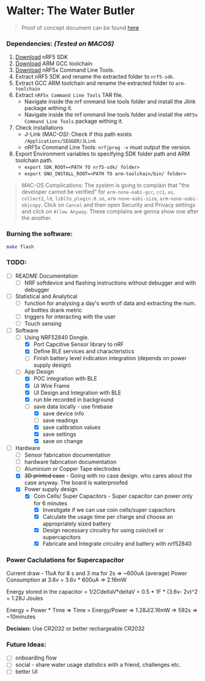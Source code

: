 # Walter: The Water Butler

> Proof of concept document can be found [here](docs/POC.md)

### Dependencies: *(Tested on MACOS)*

1. [Download](https://www.nordicsemi.com/Software-and-tools/Software/nRF5-SDK/Download) nRF5 SDK
2. [Download](https://developer.arm.com/tools-and-software/open-source-software/developer-tools/gnu-toolchain/gnu-rm/downloads) ARM GCC toolchain
4. [Download](https://www.nordicsemi.com/Software-and-Tools/Development-Tools/nRF-Command-Line-Tools/Download#infotabs) nRF5x Command Line Tools.
4. Extract nRF5 SDK and rename the extracted folder to `nrf5-sdk`.
5. Extract GCC ARM toolchain and rename the extracted folder to `arm-toolchain`
6. Extract `nRF5x Command Line Tools` TAR file.
    * Navigate inside the nrf ommand line tools folder and install the Jlink package withing it.
    * Navigate inside the nrf ommand line tools folder and install the `nRF5x Command Line Tools` package withing it.
7. Check installations
    * J-Link *(MAC-OS)*: Check if this path exists `/Applications/SEGGER/JLink`
    * nRF5x Command Line Tools: `nrfjprog -v` must output the version.
8. Export Environment variables to specifying SDK folder path and ARM toolchain path.
    * `export SDK_ROOT=<PATH TO nrf5-sdk/ folder>`
    * `export GNU_INSTALL_ROOT=<PATH TO arm-toolchain/bin/ folder>`

> MAC-OS Complications: The system is going to complain that "the developer cannot be verified" for `arm-none-eabi-gcc`, `cc1`, `as`, `collect2`, `ld`, `liblto_plugin.0.so`, `arm-none-eabi-size`, `arm-none-eabi-objcopy`. Click on `Cancel` and then open Security and Privacy settings and click on `Allow Anyway`. These complains are gonna show one after the another.

### Burning the software:
```bash
make flash
```

### TODO:
* [ ] README Documentation
  * [ ] NRF softdevice and flashing instructions without debugger and with debugger 
* [ ] Statistical and Analytical
  * [ ] function for analysing a day's worth of data and extracting the num. of bottles drank metric
  * [ ] triggers for interacting with the user
  * [ ] Touch sensing
* [ ] Software
  * [ ] Using NRF52840 Dongle.
    * [x] Port Capcitive Sensor library to nRF
    * [x] Define BLE services and characteristics
    * [ ] Finish battery level indication integration (depends on power supply design)
  * [ ] App Design
    * [x] POC integration with BLE
    * [x] UI Wire Frame
    * [x] UI Design and Integration with BLE
    * [x] run ble recorded in background
    * [ ] save data locally - use firebase
      * [x] save device info
      * [ ] save readings
      * [x] save calibration values
      * [x] save settings
      * [x] save on change
* [ ] Hardware
  * [ ] Sensor fabrication documentation
  * [ ] hardware fabrication documentation
  * [ ] Aluminium or Copper Tape electrodes
  * [x] ~~3D printed case~~ - Going with no case design. who cares about the case anyway. The board is waterproofed
  * [x] Power supply design
    * [x] Coin Cells/ Super Capacitors - Super capacitor can power only for 6 minutes
      * [x] Investigate if we can use coin cells/super capacitors
      * [x] Calculate the usage time per charge and choose an appropriately sized battery
      * [x] Design necessary circuitry for using coin/cell or supercapcitors
      * [x] Fabricate and Integrate circuitry and battery with nrf52840

### Power Caclulations for Supercapacitor

Current draw - 11uA for 8 s and 3 ma for 2s => ~600uA (average)
Power Consumption at 3.6v = 3.6v * 600uA => 2.16mW

Energy stored in the capacitor = 1/2*C*deltaV*deltaV = 0.5 * 1F * (3.6v- 2v)^2 = 1.28J Joules

Energy = Power * Time => Time = Energy/Power => 1.28J/2.16mW => 592s => ~10minutes

**Decision:** Use CR2032 or better rechargeable CR2032

### Future Ideas:

* [ ] onboarding flow
* [ ] social - share water usage statistics with a friend, challenges etc.
* [ ] better UI